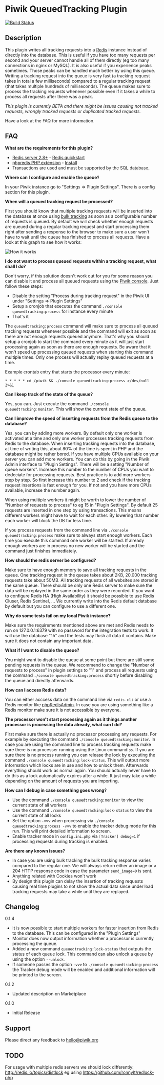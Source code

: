 # Piwik QueuedTracking Plugin

[![Build Status](https://travis-ci.org/piwik/plugin-QueuedTracking.svg?branch=master)](https://travis-ci.org/piwik/plugin-QueuedTracking)

## Description

This plugin writes all tracking requests into a [Redis](http://redis.io/) instance instead of directly into the database.
This is useful if you have too many requests per second and your server cannot handle all of them directly (eg too many connections in nginx or MySQL).
It is also useful if you experience peaks sometimes. Those peaks can be handled much better by using this queue.
Writing a tracking request into the queue is very fast (a tracking request takes in total a few milliseconds) compared to a regular tracking request (that takes multiple hundreds of milliseconds). The queue makes sure to process the tracking requests whenever possible even if it takes a while to process all requests after there was a peak.

*This plugin is currently BETA and there might be issues causing not tracked requests, wrongly tracked requests or duplicated tracked requests.*

Have a look at the FAQ for more information.

## FAQ

__What are the requirements for this plugin?__

* [Redis server 2.8+](http://redis.io/) - [Redis quickstart](http://redis.io/topics/quickstart)
* [phpredis PHP extension](https://github.com/nicolasff/phpredis) - [Install](https://github.com/nicolasff/phpredis#installingconfiguring)
* Transactions are used and must be supported by the SQL database.

__Where can I configure and enable the queue?__

In your Piwik instance go to "Settings => Plugin Settings". There is a config section for this plugin.

__When will a queued tracking request be processed?__

First you should know that multiple tracking requests will be inserted into the database at once using
[bulk tracking](http://developer.piwik.org/api-reference/tracking-api#bulk-tracking) as soon as a configurable number
of requests is queued. By default we will check whether enough requests are queued during a regular tracking request
and start processing them right after sending a response to the browser to make sure a user won't have to wait until
the queue has finished to process all requests. Have a look at this graph to see how it works:

![How it works](https://raw.githubusercontent.com/piwik/plugin-QueuedTracking/master/docs/How_it_works.png)

__I do not want to process queued requests within a tracking request, what shall I do?__

Don't worry, if this solution doesn't work out for you for some reason you can disable it and process all queued
requests using the [Piwik console](http://developer.piwik.org/guides/piwik-on-the-command-line). Just follow these steps:

* Disable the setting "Process during tracking request" in the Piwik UI under "Settings => Plugin Settings"
* Setup a cronjob that executes the command `./console queuedtracking:process` for instance every minute
* That's it

The `queuedtracking:process` command will make sure to process all queued tracking requests whenever possible and the
command will exit as soon as there are not enough requests queued anymore. That's why you should setup a cronjob to start
the command every minute as it will just start processing again as soon as there are enough requests. Be aware that it won't
speed up processing queued requests when starting this command multiple times. Only one process will actually replay
queued requests at a time.

Example crontab entry that starts the processor every minute:

`* * * * * cd /piwik && ./console queuedtracking:process >/dev/null 2>&1`

__Can I keep track of the state of the queue?__

Yes, you can. Just execute the command `./console queuedtracking:monitor`. This will show the current state of the queue.

__Can I improve the speed of inserting requests from the Redis queue to the database?__

Yes, you can by adding more workers. By default only one worker is activated at a time and only one worker processes tracking requests from Redis to the database. When inserting tracking requests into the database, at time of writing this, about 80% of the time is spent in PHP and the database might be rather bored. If you have multiple CPUs available on your server you can add more workers. You can do this by going in the Piwik Admin interface to "Plugin Settings". There will be a setting "Number of queue workers". Increase this number to the number of CPUs you want to dedeciate for processing requests. Best practice is to add more workers step by step. So first increase this number to 2 and check if the tracking request insertions is fast enough for you. If not and you have more CPUs available, increase the number again.

When using multiple workers it might be worth to lower the number of "Number of requests to process" to eg 15 in "Plugin Settings". By default 25 requests are inserted in one step by using transactions. This means different workers might have to wait for each other. By lowering that number each worker will block the DB for less time.

If you process requests from the command line via `./console queuedtracking:process` make sure to always start enough workers. Each time you execute this command one worker will be started. If already enough workers are in process no new worker will be started and the command just finishes immediately.

__How should the redis server be configured?__

Make sure to have enough memory to save all tracking requests in the queue. One tracking request in the queue takes about 2KB,
20.000 tracking requests take about 50MB. All tracking requests of all websites are stored in the same queue.
There should be only one Redis server to make sure the data will be replayed in the same order as they were recorded.
If you want to configure Redis HA (High Availability) it should be possible to use Redis Cluser, Redis Sentinel, ...
We currently write into the Redis default database by default but you can configure to use a different one.

__Why do some tests fail on my local Piwik instance?__

Make sure the requirements mentioned above are met and Redis needs to run on 127.0.0.1:6379 with no password for the
integration tests to work. It will use the database "15" and the tests may flush all data it contains. Make sure
it does not contain any important data.

__What if I want to disable the queue?__

You might want to disable the queue at some point but there are still some pending requests in the queue. We recommend to
change the "Number of requests to process" in plugin settings to "1" and process all requests using the command
`./console queuedtracking:process` shortly before disabling the queue and directly afterwards.

__How can I access Redis data?__

You can either acccess data on the command line via `redis-cli` or use a Redis monitor like [phpRedisAdmin](https://github.com/ErikDubbelboer/phpRedisAdmin).
In case you are using something like a Redis monitor make sure it is not accessible by everyone.

__The processor won't start processing again as it things another processor is processing the data already, what can I do?__

First make sure there is actually no processor processing any requests. For example by executing the command
`./console queuedtracking:monitor`. In case you are using the command line to process tracking requests make sure there
is no processer running using the Linux command `ps`. If you are sure there is no process running you can release the lock
by executing the command `./console queuedtracking:lock-status`. This will output more information which locks are in use and how to unlock them. Afterwards everything should work as normal again.
You should actually never have to do this as a lock automatically expires after a while. It just may take a while depending
on the amount of requests you are importing.

__How can I debug in case something goes wrong?__

* Use the command `./console queuedtracking:monitor` to view the current state of all workers
* Use the command `./console queuedtracking:lock-status` to view the current state of all locks
* Set the option `-vvv` when processing via `./console queuedtracking:process -vvv` to enable the tracker debug mode for this run. This will print detailed information to screen.
* Enable tracker mode in `config.ini.php` via `[Tracker] debug=1` if processing requests during tracking is enabled.

__Are there any known issues?__

* In case you are using bulk tracking the bulk tracking response varies compared to the regular one. We will always return
 either an image or a 204 HTTP response code in case the parameter `send_image=0` is sent.
* Anything related with Cookies won't work
* By design this plugin can delay the insertion of tracking requests causing real time plugins to not show the actual data since
 under load tracking requests may take a while until they are replayed.

## Changelog

0.1.4

- It is now possible to start multiple workers for faster insertion from Redis to the database. This can be configured in the "Plugin Settings"
- Monitor does now output information whether a processor is currently processing the queue.
- Added a new command `queuedtracking:lock-status` that outputs the status of each queue lock. This command can also unlock a queue by using the option `--unlock`.
- If someone passes the option `-vvv` to `./console queuedtracking:process` the Tracker debug mode will be enabled and additional information will be printed to the screen.

0.1.2

- Updated description on Marketplace

0.1.0

- Initial Release

## Support

Please direct any feedback to [hello@piwik.org](mailto:hello@piwik.org)

## TODO

For usage with multiple redis servers we should lock differently:
http://redis.io/topics/distlock eg using https://github.com/ronnylt/redlock-php
